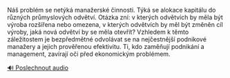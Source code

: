 
Náš problém se netýká manažerské činnosti. Týká se alokace kapitálu do různých průmyslových odvětví. Otázka zní: v kterých odvětvích by měla být výroba rozšířena nebo omezena, v kterých odvětvích by měl být změněn cíl výroby, jaká nová odvětví by se měla otevřít? Vzhledem k těmto záležitostem je bezpředmětné odvolávat se na nejčestnější podnikové manažery a jejich prověřenou efektivitu. Ti, kdo zaměňují podnikání a management, zavírají oči před ekonomickým problémem.

[🔊 Poslechnout audio](/data/7-paragraphs/audio/chapter_142/para_011-N-problm-se-netk-manaersk-innosti-Tk-se.mp3)
